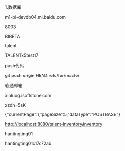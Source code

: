 1.数据库

m1-bi-devdb04.m1.baidu.com

8003

BIBETA

talent

TALENTx5test17

push代码

git push origin HEAD:refs/for/master

软通邮箱

xinluog.isoftstone.com

xzdh=5sK

{"currentPage":1,"pageSize":5,"dataType":"POSTBASE"}

<http://localhost:8080/talent-inventory/inventory>

hantingting01

hantingting01c17c72ab